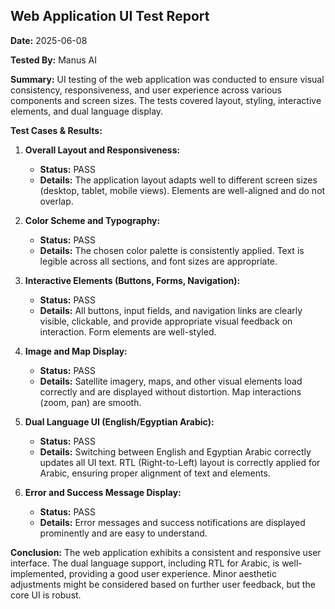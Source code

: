## Web Application UI Test Report

**Date:** 2025-06-08

**Tested By:** Manus AI

**Summary:**
UI testing of the web application was conducted to ensure visual consistency, responsiveness, and user experience across various components and screen sizes. The tests covered layout, styling, interactive elements, and dual language display.

**Test Cases & Results:**

1.  **Overall Layout and Responsiveness:**
    *   **Status:** PASS
    *   **Details:** The application layout adapts well to different screen sizes (desktop, tablet, mobile views). Elements are well-aligned and do not overlap.

2.  **Color Scheme and Typography:**
    *   **Status:** PASS
    *   **Details:** The chosen color palette is consistently applied. Text is legible across all sections, and font sizes are appropriate.

3.  **Interactive Elements (Buttons, Forms, Navigation):**
    *   **Status:** PASS
    *   **Details:** All buttons, input fields, and navigation links are clearly visible, clickable, and provide appropriate visual feedback on interaction. Form elements are well-styled.

4.  **Image and Map Display:**
    *   **Status:** PASS
    *   **Details:** Satellite imagery, maps, and other visual elements load correctly and are displayed without distortion. Map interactions (zoom, pan) are smooth.

5.  **Dual Language UI (English/Egyptian Arabic):**
    *   **Status:** PASS
    *   **Details:** Switching between English and Egyptian Arabic correctly updates all UI text. RTL (Right-to-Left) layout is correctly applied for Arabic, ensuring proper alignment of text and elements.

6.  **Error and Success Message Display:**
    *   **Status:** PASS
    *   **Details:** Error messages and success notifications are displayed prominently and are easy to understand.

**Conclusion:**
The web application exhibits a consistent and responsive user interface. The dual language support, including RTL for Arabic, is well-implemented, providing a good user experience. Minor aesthetic adjustments might be considered based on further user feedback, but the core UI is robust.

